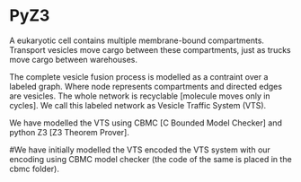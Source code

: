# PyZ3

A eukaryotic cell contains multiple membrane-bound compartments. Transport vesicles move cargo between these compartments, just as trucks move cargo between warehouses.

The complete vesicle fusion process is modelled as a contraint over a labeled graph. Where node represents compartments and directed edges are vesicles. The whole network is recyclable [molecule moves only in cycles]. We call this labeled network as Vesicle Traffic System (VTS).

We have modelled the VTS using CBMC [C Bounded Model Checker] and python Z3 [Z3 Theorem Prover].

#We have initially modelled the VTS encoded the VTS system with our encoding using CBMC model checker (the code of the same is placed in the cbmc folder). 

<!--### CBMC tool Command :
#To run the example of the cbmc you need either of two:
#1. cbmc <= 5.4 will give you counterexample with detailed output.
#2. cbmc > 5.4 need some extra options to print the counterexmaple. 
#
#The method for cbmc v <= 5.4 is shown.
#
#`cbmc filename.c --unwindset main.loopnumber:numberoftimes,main.loopnumber1:numberoftimes,main.loopnumber:numberoftimes`
#loopnumber can be obtained using :
#
#`cbmc filename.c --show-loops`
#
#The code contain some nongg-static part so we have to provide the number of times the loop needs to be unrolled. This is marked # Dynamic in the code. 
#
#One sample command is :
#` cbmc 1F.c --unwindset main.4:3,main.5:3,main.8:3,main.9:3`
#
#Explain how to run an example.
#
### MAA tool run command:
#
#Newer encoding with tool MAA.
#
#We have encoded the VTS directly under the solver using pyZ3. The main difference is the reachability encoding that encodes steady state/stability condition of the VTS, and graph connectivity. Thdefining the reachability recursive is the main feature.
#
#If you have installed pyZ3 directly following the directions at https://github.com/Z3Prover/z3 by make file with  --python option :
#
#`./bio.py -V * -M * -N * -Q * -C * `
#
#* : Suitable Natural number.
#for example `./bio.py -V 1 -M 4 -N 2 -Q 2 `
-->
